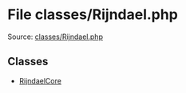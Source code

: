 File classes/Rijndael.php
=========

Source: [classes/Rijndael.php](https://github.com/PrestaShop/PrestaShop/blob/1.5.0.17/classes/Rijndael.php)


Classes
-------

* [RijndaelCore](class.RijndaelCore.md)

